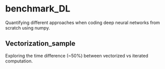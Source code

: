 # benchmark_DL
Quantifying different approaches when coding deep neural networks from scratch using numpy.
## Vectorization_sample 
Exploring the time difference (~50%) between vectorized vs iterated computation.
